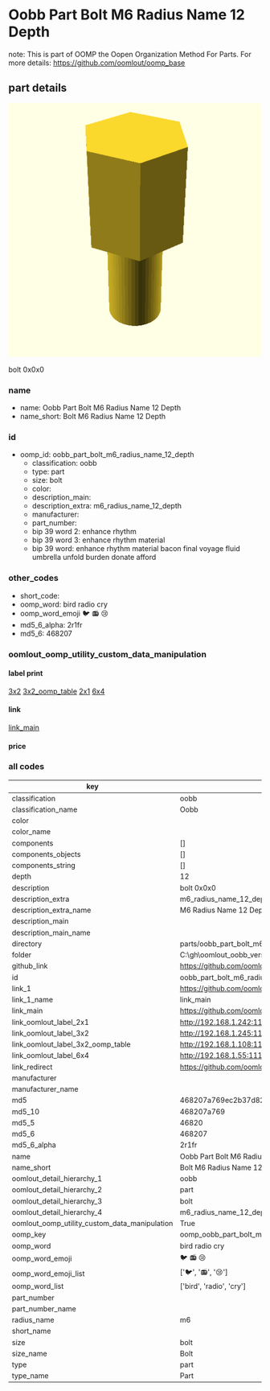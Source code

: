 # Oobb Part Bolt M6 Radius Name 12 Depth  

note: This is part of OOMP the Oopen Organization Method For Parts. For more details: https://github.com/oomlout/oomp_base

##  part details
  

[![](3dpr.png)](3dpr.png)

bolt 0x0x0



### name
* name: Oobb Part Bolt M6 Radius Name 12 Depth
* name_short: Bolt M6 Radius Name 12 Depth
### id
* oomp_id: oobb_part_bolt_m6_radius_name_12_depth
  * classification: oobb
  * type: part
  * size: bolt
  * color: 
  * description_main: 
  * description_extra: m6_radius_name_12_depth
  * manufacturer: 
  * part_number: 
  * bip 39 word 2: enhance rhythm
  * bip 39 word 3: enhance rhythm material
  * bip 39 word: enhance rhythm material bacon final voyage fluid umbrella unfold burden donate afford

### other_codes
* short_code: 
* oomp_word: bird radio cry
* oomp_word_emoji :bird: :radio: :cry:
* md5_6_alpha: 2r1fr
* md5_6: 468207






### oomlout_oomp_utility_custom_data_manipulation
#### label print
[3x2](http://192.168.1.245:1112/?label=oomp%202r1fr)
[3x2_oomp_table](http://192.168.1.108:1112/?label=oomp%202r1fr)
[2x1](http://192.168.1.242:1112/?label=oomp%202r1fr)
[6x4](http://192.168.1.55:1112/?label=oomp%202r1fr)    

#### link

[link_main](https://github.com/oomlout/oomlout_oobb_version_4_generated_parts/tree/main/navigation_oomp/oobb/part/bolt//m6_radius_name_12_depth/part)                              

#### price







### all codes 
| key | value |  
| --- | --- |  
| classification | oobb |  
| classification_name | Oobb |  
| color |  |  
| color_name |  |  
| components | [] |  
| components_objects | [] |  
| components_string | [] |  
| depth | 12 |  
| description | bolt 0x0x0 |  
| description_extra | m6_radius_name_12_depth |  
| description_extra_name | M6 Radius Name 12 Depth |  
| description_main |  |  
| description_main_name |  |  
| directory | parts/oobb_part_bolt_m6_radius_name_12_depth |  
| folder | C:\gh\oomlout_oobb_version_4_generated_parts\parts\oobb_part_bolt_m6_radius_name_12_depth |  
| github_link | https://github.com/oomlout/oomlout_oomp_part_src/tree/main/parts/oobb_part_bolt_m6_radius_name_12_depth |  
| id | oobb_part_bolt_m6_radius_name_12_depth |  
| link_1 | https://github.com/oomlout/oomlout_oobb_version_4_generated_parts/tree/main/navigation_oomp/oobb/part/bolt//m6_radius_name_12_depth/part |  
| link_1_name | link_main |  
| link_main | https://github.com/oomlout/oomlout_oobb_version_4_generated_parts/tree/main/navigation_oomp/oobb/part/bolt//m6_radius_name_12_depth/part |  
| link_oomlout_label_2x1 | http://192.168.1.242:1112/?label=oomp%202r1fr |  
| link_oomlout_label_3x2 | http://192.168.1.245:1112/?label=oomp%202r1fr |  
| link_oomlout_label_3x2_oomp_table | http://192.168.1.108:1112/?label=oomp%202r1fr |  
| link_oomlout_label_6x4 | http://192.168.1.55:1112/?label=oomp%202r1fr |  
| link_redirect | https://github.com/oomlout/oomlout_oobb_version_4_generated_parts/tree/main/parts/hardware_bolt_m6_12 |  
| manufacturer |  |  
| manufacturer_name |  |  
| md5 | 468207a769ec2b37d82b411511ee3254 |  
| md5_10 | 468207a769 |  
| md5_5 | 46820 |  
| md5_6 | 468207 |  
| md5_6_alpha | 2r1fr |  
| name | Oobb Part Bolt M6 Radius Name 12 Depth |  
| name_short | Bolt M6 Radius Name 12 Depth |  
| oomlout_detail_hierarchy_1 | oobb |  
| oomlout_detail_hierarchy_2 | part |  
| oomlout_detail_hierarchy_3 | bolt |  
| oomlout_detail_hierarchy_4 | m6_radius_name_12_depth |  
| oomlout_oomp_utility_custom_data_manipulation | True |  
| oomp_key | oomp_oobb_part_bolt_m6_radius_name_12_depth |  
| oomp_word | bird radio cry |  
| oomp_word_emoji | :bird: :radio: :cry: |  
| oomp_word_emoji_list | [':bird:', ':radio:', ':cry:'] |  
| oomp_word_list | ['bird', 'radio', 'cry'] |  
| part_number |  |  
| part_number_name |  |  
| radius_name | m6 |  
| short_name |  |  
| size | bolt |  
| size_name | Bolt |  
| type | part |  
| type_name | Part |  
